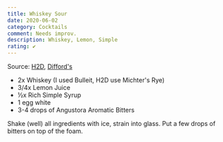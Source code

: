 ```yaml
---
title: Whiskey Sour
date: 2020-06-02
category: Cocktails
comment: Needs improv.
description: Whiskey, Lemon, Simple
rating: ✔
---
```


Source: [H2D](https://www.youtube.com/watch?v=SxjRugyeS9s), [Difford's](https://www.diffordsguide.com/cocktails/recipe/2083/whiskey-sour-diffords-recipe)

 - 2x Whiskey (I used Bulleit, H2D use Michter's Rye)
 - 3/4x Lemon Juice
 - ½x Rich Simple Syrup
 - 1 egg white
 - 3-4 drops of Angustora Aromatic Bitters

Shake (well) all ingredients with ice, strain into glass. Put a few drops of bitters on top of the foam.